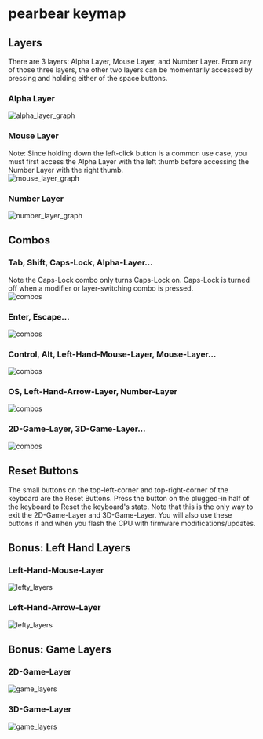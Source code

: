 # pearbear keymap

## Layers    
There are 3 layers: Alpha Layer, Mouse Layer, and Number Layer. From any of those three layers, the other two layers can be momentarily accessed by pressing and holding either of the space buttons.

### Alpha Layer
![alpha_layer_graph](pics/alpha_graph.png)  

### Mouse Layer
Note: Since holding down the left-click button is a common use case, you must first access the Alpha Layer with the left thumb before accessing the Number Layer with the right thumb.  
![mouse_layer_graph](pics/mouse_graph.png)  

### Number Layer
![number_layer_graph](pics/number_graph.png)  


## Combos    
### Tab, Shift, Caps-Lock, Alpha-Layer...
Note the Caps-Lock combo only turns Caps-Lock on. Caps-Lock is turned off when a modifier or layer-switching combo is pressed.   
![combos](pics/combos_middle_ring.png)  
### Enter, Escape...   
![combos](pics/combos_pointer_middle.png)  
### Control, Alt, Left-Hand-Mouse-Layer, Mouse-Layer...  
![combos](pics/combos_pointer_pinky_1.png)  
### OS, Left-Hand-Arrow-Layer, Number-Layer
![combos](pics/combos_pointer_pinky_2.png)  
### 2D-Game-Layer, 3D-Game-Layer...   
![combos](pics/combos_pointer_pinky_3.png)  


## Reset Buttons    
The small buttons on the top-left-corner and top-right-corner of the keyboard are the Reset Buttons. Press the button on the plugged-in half of the keyboard to Reset the keyboard's state. Note that this is the only way to exit the 2D-Game-Layer and 3D-Game-Layer. You will also use these buttons if and when you flash the CPU with firmware modifications/updates.   


## Bonus: Left Hand Layers   
### Left-Hand-Mouse-Layer
![lefty_layers](pics/left_mouse.png)   
### Left-Hand-Arrow-Layer
![lefty_layers](pics/left_arrow.png)   


## Bonus: Game Layers   
### 2D-Game-Layer
![game_layers](pics/game_2d.png)  
### 3D-Game-Layer
![game_layers](pics/game_3d.png)  

